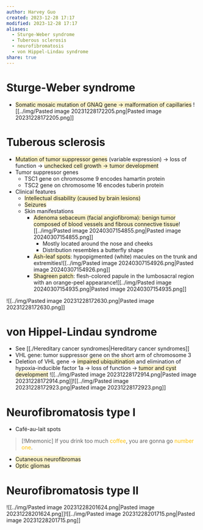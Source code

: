 ```yaml
---
author: Harvey Guo
created: 2023-12-28 17:17
modified: 2023-12-28 17:17
aliases:
  - Sturge-Weber syndrome
  - Tuberous sclerosis
  - neurofibromatosis
  - von Hippel-Lindau syndrome
share: true
---
```

# Sturge-Weber syndrome
- <span style="background:rgba(240, 200, 0, 0.2)">Somatic mosaic mutation of GNAQ gene → malformation of capillaries</span>
![[../img/Pasted image 20231228172205.png|Pasted image 20231228172205.png]]
# Tuberous sclerosis
- <span style="background:rgba(240, 200, 0, 0.2)">Mutation of tumor suppressor genes</span> (variable expression) → loss of function → <span style="background:rgba(240, 200, 0, 0.2)">unchecked cell growth → tumor development</span>
- Tumor suppressor genes
	- TSC1 gene on chromosome 9 encodes hamartin protein
	- TSC2 gene on chromosome 16 encodes tuberin protein
- Clinical features
	- <span style="background:rgba(240, 200, 0, 0.2)">Intellectual disability (caused by brain lesions)</span>
	- <span style="background:rgba(240, 200, 0, 0.2)">Seizures</span>
	- Skin manifestations
		- <span style="background:rgba(240, 200, 0, 0.2)">Adenoma sebaceum (facial angiofibroma): benign tumor composed of blood vessels and fibrous connective tissue</span>![[../img/Pasted image 20240307154855.png|Pasted image 20240307154855.png]]
			- Mostly located around the nose and cheeks
			- Distribution resembles a butterfly shape
		- <span style="background:rgba(240, 200, 0, 0.2)">Ash-leaf spots</span>: hypopigmented (white) macules on the trunk and extremities![[../img/Pasted image 20240307154926.png|Pasted image 20240307154926.png]]
		- <span style="background:rgba(240, 200, 0, 0.2)">Shagreen patch</span>: flesh-colored papule in the lumbosacral region with an orange-peel appearance![[../img/Pasted image 20240307154935.png|Pasted image 20240307154935.png]]

![[../img/Pasted image 20231228172630.png|Pasted image 20231228172630.png]]
# von Hippel-Lindau syndrome
- See [[./Hereditary cancer syndromes|Hereditary cancer syndromes]]
- VHL gene: tumor suppressor gene on the short arm of chromosome 3
- Deletion of VHL gene → <span style="background:rgba(240, 200, 0, 0.2)">impaired ubiquitination</span> and elimination of hypoxia-inducible factor 1a  → loss of function → <span style="background:rgba(240, 200, 0, 0.2)">tumor and cyst development</span>
![[../img/Pasted image 20231228172914.png|Pasted image 20231228172914.png]]![[../img/Pasted image 20231228172923.png|Pasted image 20231228172923.png]]
# Neurofibromatosis type I
- Café-au-lait spots
>[!Mnemonic] 
>If you drink too much <font color="#ffc000">coffee</font>, you are gonna go <font color="#ffc000">number one</font>.

- <span style="background:rgba(240, 200, 0, 0.2)">Cutaneous neurofibromas</span>
- <span style="background:rgba(240, 200, 0, 0.2)">Optic gliomas</span>
# Neurofibromatosis type II
![[../img/Pasted image 20231228201624.png|Pasted image 20231228201624.png]]![[../img/Pasted image 20231228201715.png|Pasted image 20231228201715.png]]